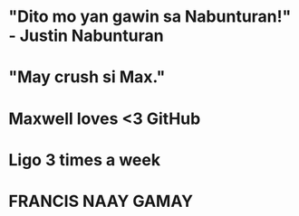 # "Dito mo yan gawin sa Nabunturan!" - Justin Nabunturan 

# "May crush si Max."

# Maxwell loves <3 GitHub

# Ligo 3 times a week

# FRANCIS NAAY GAMAY
